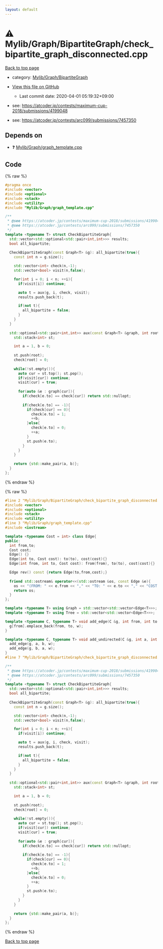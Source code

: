 ```yaml
---
layout: default
---
```


<!-- mathjax config similar to math.stackexchange -->
<script type="text/javascript" async
  src="https://cdnjs.cloudflare.com/ajax/libs/mathjax/2.7.5/MathJax.js?config=TeX-MML-AM_CHTML">
</script>
<script type="text/x-mathjax-config">
  MathJax.Hub.Config({
    TeX: { equationNumbers: { autoNumber: "AMS" }},
    tex2jax: {
      inlineMath: [ ['$','$'] ],
      processEscapes: true
    },
    "HTML-CSS": { matchFontHeight: false },
    displayAlign: "left",
    displayIndent: "2em"
  });
</script>

<script type="text/javascript" src="https://cdnjs.cloudflare.com/ajax/libs/jquery/3.4.1/jquery.min.js"></script>
<script src="https://cdn.jsdelivr.net/npm/jquery-balloon-js@1.1.2/jquery.balloon.min.js" integrity="sha256-ZEYs9VrgAeNuPvs15E39OsyOJaIkXEEt10fzxJ20+2I=" crossorigin="anonymous"></script>
<script type="text/javascript" src="../../../../assets/js/copy-button.js"></script>
<link rel="stylesheet" href="../../../../assets/css/copy-button.css" />


# :warning: Mylib/Graph/BipartiteGraph/check_bipartite_graph_disconnected.cpp

<a href="../../../../index.html">Back to top page</a>

* category: <a href="../../../../index.html#3b87eee7aef75da88610c966a8da844f">Mylib/Graph/BipartiteGraph</a>
* <a href="{{ site.github.repository_url }}/blob/master/Mylib/Graph/BipartiteGraph/check_bipartite_graph_disconnected.cpp">View this file on GitHub</a>
    - Last commit date: 2020-04-01 05:19:32+09:00


* see: <a href="https://atcoder.jp/contests/maximum-cup-2018/submissions/4199048">https://atcoder.jp/contests/maximum-cup-2018/submissions/4199048</a>
* see: <a href="https://atcoder.jp/contests/arc099/submissions/7457350">https://atcoder.jp/contests/arc099/submissions/7457350</a>


## Depends on

* :question: <a href="../graph_template.cpp.html">Mylib/Graph/graph_template.cpp</a>


## Code

<a id="unbundled"></a>
{% raw %}
```cpp
#pragma once
#include <vector>
#include <optional>
#include <stack>
#include <utility>
#include "Mylib/Graph/graph_template.cpp"

/**
 * @see https://atcoder.jp/contests/maximum-cup-2018/submissions/4199048
 * @see https://atcoder.jp/contests/arc099/submissions/7457350
 */
template <typename T> struct CheckBipartiteGraph{
  std::vector<std::optional<std::pair<int,int>>> results;
  bool all_bipartite;
  
  CheckBipartiteGraph(const Graph<T> &g): all_bipartite(true){
    const int n = g.size();

    std::vector<int> check(n,-1);
    std::vector<bool> visit(n,false);

    for(int i = 0; i < n; ++i){
      if(visit[i]) continue;

      auto t = aux(g, i, check, visit);
      results.push_back(t);

      if(not t){
        all_bipartite = false;
      }
    }
  }
  
  std::optional<std::pair<int,int>> aux(const Graph<T> &graph, int root, std::vector<int> &check, std::vector<bool> &visit){
    std::stack<int> st;

    int a = 1, b = 0;
 
    st.push(root);
    check[root] = 0;
 
    while(!st.empty()){
      auto cur = st.top(); st.pop();
      if(visit[cur]) continue;
      visit[cur] = true;
 
      for(auto &e : graph[cur]){
        if(check[e.to] == check[cur]) return std::nullopt;
 
        if(check[e.to] == -1){
          if(check[cur] == 0){
            check[e.to] = 1;
            ++b;
          }else{
            check[e.to] = 0;
            ++a;
          }
          st.push(e.to);
        }
      }
    }
  
    return {std::make_pair(a, b)};
  }
};

```
{% endraw %}

<a id="bundled"></a>
{% raw %}
```cpp
#line 2 "Mylib/Graph/BipartiteGraph/check_bipartite_graph_disconnected.cpp"
#include <vector>
#include <optional>
#include <stack>
#include <utility>
#line 3 "Mylib/Graph/graph_template.cpp"
#include <iostream>

template <typename Cost = int> class Edge{
public:
  int from,to;
  Cost cost;
  Edge() {}
  Edge(int to, Cost cost): to(to), cost(cost){}
  Edge(int from, int to, Cost cost): from(from), to(to), cost(cost){}

  Edge rev() const {return Edge(to,from,cost);}
  
  friend std::ostream& operator<<(std::ostream &os, const Edge &e){
    os << "(FROM: " << e.from << "," << "TO: " << e.to << "," << "COST: " << e.cost << ")";
    return os;
  }
};

template <typename T> using Graph = std::vector<std::vector<Edge<T>>>;
template <typename T> using Tree = std::vector<std::vector<Edge<T>>>;

template <typename C, typename T> void add_edge(C &g, int from, int to, T w){
  g[from].emplace_back(from, to, w);
}

template <typename C, typename T> void add_undirected(C &g, int a, int b, T w){
  add_edge(g, a, b, w);
  add_edge(g, b, a, w);
}
#line 7 "Mylib/Graph/BipartiteGraph/check_bipartite_graph_disconnected.cpp"

/**
 * @see https://atcoder.jp/contests/maximum-cup-2018/submissions/4199048
 * @see https://atcoder.jp/contests/arc099/submissions/7457350
 */
template <typename T> struct CheckBipartiteGraph{
  std::vector<std::optional<std::pair<int,int>>> results;
  bool all_bipartite;
  
  CheckBipartiteGraph(const Graph<T> &g): all_bipartite(true){
    const int n = g.size();

    std::vector<int> check(n,-1);
    std::vector<bool> visit(n,false);

    for(int i = 0; i < n; ++i){
      if(visit[i]) continue;

      auto t = aux(g, i, check, visit);
      results.push_back(t);

      if(not t){
        all_bipartite = false;
      }
    }
  }
  
  std::optional<std::pair<int,int>> aux(const Graph<T> &graph, int root, std::vector<int> &check, std::vector<bool> &visit){
    std::stack<int> st;

    int a = 1, b = 0;
 
    st.push(root);
    check[root] = 0;
 
    while(!st.empty()){
      auto cur = st.top(); st.pop();
      if(visit[cur]) continue;
      visit[cur] = true;
 
      for(auto &e : graph[cur]){
        if(check[e.to] == check[cur]) return std::nullopt;
 
        if(check[e.to] == -1){
          if(check[cur] == 0){
            check[e.to] = 1;
            ++b;
          }else{
            check[e.to] = 0;
            ++a;
          }
          st.push(e.to);
        }
      }
    }
  
    return {std::make_pair(a, b)};
  }
};

```
{% endraw %}

<a href="../../../../index.html">Back to top page</a>


